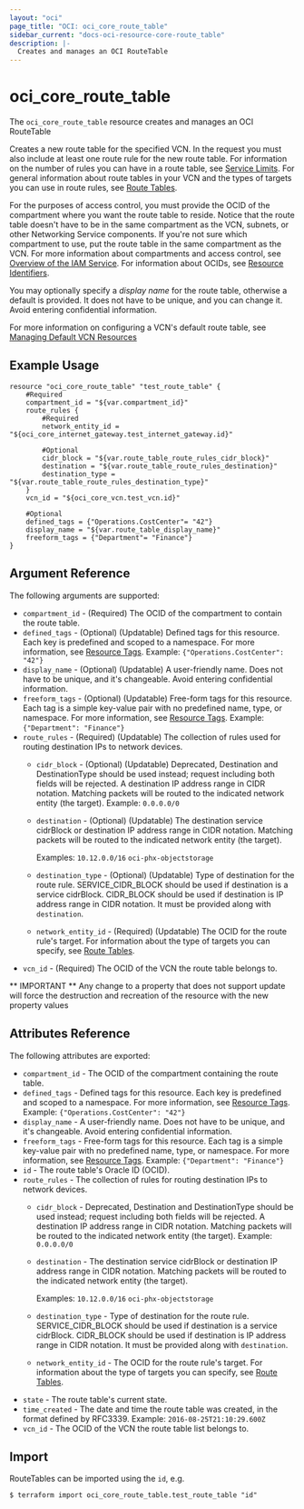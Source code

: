 ```yaml
---
layout: "oci"
page_title: "OCI: oci_core_route_table"
sidebar_current: "docs-oci-resource-core-route_table"
description: |-
  Creates and manages an OCI RouteTable
---
```


# oci_core_route_table
The `oci_core_route_table` resource creates and manages an OCI RouteTable

Creates a new route table for the specified VCN. In the request you must also include at least one route
rule for the new route table. For information on the number of rules you can have in a route table, see
[Service Limits](https://docs.us-phoenix-1.oraclecloud.com/Content/General/Concepts/servicelimits.htm). For general information about route
tables in your VCN and the types of targets you can use in route rules,
see [Route Tables](https://docs.us-phoenix-1.oraclecloud.com/Content/Network/Tasks/managingroutetables.htm).

For the purposes of access control, you must provide the OCID of the compartment where you want the route
table to reside. Notice that the route table doesn't have to be in the same compartment as the VCN, subnets,
or other Networking Service components. If you're not sure which compartment to use, put the route
table in the same compartment as the VCN. For more information about compartments and access control, see
[Overview of the IAM Service](https://docs.us-phoenix-1.oraclecloud.com/Content/Identity/Concepts/overview.htm). For information about OCIDs, see
[Resource Identifiers](https://docs.us-phoenix-1.oraclecloud.com/Content/General/Concepts/identifiers.htm).

You may optionally specify a *display name* for the route table, otherwise a default is provided.
It does not have to be unique, and you can change it. Avoid entering confidential information.

For more information on configuring a VCN's default route table, see [Managing Default VCN Resources](/docs/providers/oci/guides/managing_default_resources.html)

## Example Usage

```hcl
resource "oci_core_route_table" "test_route_table" {
	#Required
	compartment_id = "${var.compartment_id}"
	route_rules {
		#Required
		network_entity_id = "${oci_core_internet_gateway.test_internet_gateway.id}"

		#Optional
		cidr_block = "${var.route_table_route_rules_cidr_block}"
		destination = "${var.route_table_route_rules_destination}"
		destination_type = "${var.route_table_route_rules_destination_type}"
	}
	vcn_id = "${oci_core_vcn.test_vcn.id}"

	#Optional
	defined_tags = {"Operations.CostCenter"= "42"}
	display_name = "${var.route_table_display_name}"
	freeform_tags = {"Department"= "Finance"}
}
```

## Argument Reference

The following arguments are supported:

* `compartment_id` - (Required) The OCID of the compartment to contain the route table.
* `defined_tags` - (Optional) (Updatable) Defined tags for this resource. Each key is predefined and scoped to a namespace. For more information, see [Resource Tags](https://docs.us-phoenix-1.oraclecloud.com/Content/General/Concepts/resourcetags.htm).  Example: `{"Operations.CostCenter": "42"}` 
* `display_name` - (Optional) (Updatable) A user-friendly name. Does not have to be unique, and it's changeable. Avoid entering confidential information.
* `freeform_tags` - (Optional) (Updatable) Free-form tags for this resource. Each tag is a simple key-value pair with no predefined name, type, or namespace. For more information, see [Resource Tags](https://docs.us-phoenix-1.oraclecloud.com/Content/General/Concepts/resourcetags.htm).  Example: `{"Department": "Finance"}` 
* `route_rules` - (Required) (Updatable) The collection of rules used for routing destination IPs to network devices.
	* `cidr_block` - (Optional) (Updatable) Deprecated, Destination and DestinationType should be used instead; request including both fields will be rejected. A destination IP address range in CIDR notation. Matching packets will be routed to the indicated network entity (the target).  Example: `0.0.0.0/0` 
	* `destination` - (Optional) (Updatable) The destination service cidrBlock or destination IP address range in CIDR notation. Matching packets will be routed to the indicated network entity (the target).

		Examples: `10.12.0.0/16` `oci-phx-objectstorage` 
	* `destination_type` - (Optional) (Updatable) Type of destination for the route rule. SERVICE_CIDR_BLOCK should be used if destination is a service cidrBlock. CIDR_BLOCK should be used if destination is IP address range in CIDR notation. It must be provided along with `destination`. 
	* `network_entity_id` - (Required) (Updatable) The OCID for the route rule's target. For information about the type of targets you can specify, see [Route Tables](https://docs.us-phoenix-1.oraclecloud.com/Content/Network/Tasks/managingroutetables.htm). 
* `vcn_id` - (Required) The OCID of the VCN the route table belongs to.


** IMPORTANT **
Any change to a property that does not support update will force the destruction and recreation of the resource with the new property values

## Attributes Reference

The following attributes are exported:

* `compartment_id` - The OCID of the compartment containing the route table.
* `defined_tags` - Defined tags for this resource. Each key is predefined and scoped to a namespace. For more information, see [Resource Tags](https://docs.us-phoenix-1.oraclecloud.com/Content/General/Concepts/resourcetags.htm).  Example: `{"Operations.CostCenter": "42"}` 
* `display_name` - A user-friendly name. Does not have to be unique, and it's changeable. Avoid entering confidential information. 
* `freeform_tags` - Free-form tags for this resource. Each tag is a simple key-value pair with no predefined name, type, or namespace. For more information, see [Resource Tags](https://docs.us-phoenix-1.oraclecloud.com/Content/General/Concepts/resourcetags.htm).  Example: `{"Department": "Finance"}` 
* `id` - The route table's Oracle ID (OCID).
* `route_rules` - The collection of rules for routing destination IPs to network devices.
	* `cidr_block` - Deprecated, Destination and DestinationType should be used instead; request including both fields will be rejected. A destination IP address range in CIDR notation. Matching packets will be routed to the indicated network entity (the target).  Example: `0.0.0.0/0` 
	* `destination` - The destination service cidrBlock or destination IP address range in CIDR notation. Matching packets will be routed to the indicated network entity (the target).

		Examples: `10.12.0.0/16` `oci-phx-objectstorage` 
	* `destination_type` - Type of destination for the route rule. SERVICE_CIDR_BLOCK should be used if destination is a service cidrBlock. CIDR_BLOCK should be used if destination is IP address range in CIDR notation. It must be provided along with `destination`. 
	* `network_entity_id` - The OCID for the route rule's target. For information about the type of targets you can specify, see [Route Tables](https://docs.us-phoenix-1.oraclecloud.com/Content/Network/Tasks/managingroutetables.htm). 
* `state` - The route table's current state.
* `time_created` - The date and time the route table was created, in the format defined by RFC3339.  Example: `2016-08-25T21:10:29.600Z` 
* `vcn_id` - The OCID of the VCN the route table list belongs to.

## Import

RouteTables can be imported using the `id`, e.g.

```
$ terraform import oci_core_route_table.test_route_table "id"
```

